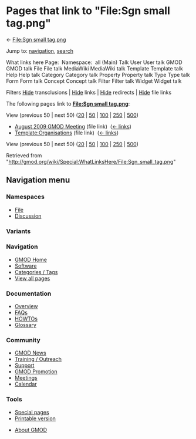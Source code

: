 <div id="mw-page-base" class="noprint">

</div>

<div id="mw-head-base" class="noprint">

</div>

<div id="content" class="mw-body" role="main">

<span id="top"></span>

<div id="mw-js-message" style="display:none;">

</div>



# <span dir="auto">Pages that link to "File:Sgn small tag.png"</span>

<div id="bodyContent">

<div id="contentSub">

← [File:Sgn small
tag.png](/wiki/File:Sgn_small_tag.png "File:Sgn small tag.png")

</div>

<div id="jump-to-nav" class="mw-jump">

Jump to: [navigation](#mw-navigation), [search](#p-search)

</div>

<div id="mw-content-text">

What links here Page:  Namespace:  all (Main) Talk User User talk GMOD
GMOD talk File File talk MediaWiki MediaWiki talk Template Template talk
Help Help talk Category Category talk Property Property talk Type Type
talk Form Form talk Concept Concept talk Filter Filter talk Widget
Widget talk

Filters
[Hide](/mediawiki/index.php?title=Special:WhatLinksHere/File:Sgn_small_tag.png&hidetrans=1 "Special:WhatLinksHere/File:Sgn small tag.png")
transclusions \|
[Hide](/mediawiki/index.php?title=Special:WhatLinksHere/File:Sgn_small_tag.png&hidelinks=1 "Special:WhatLinksHere/File:Sgn small tag.png")
links \|
[Hide](/mediawiki/index.php?title=Special:WhatLinksHere/File:Sgn_small_tag.png&hideredirs=1 "Special:WhatLinksHere/File:Sgn small tag.png")
redirects \|
[Hide](/mediawiki/index.php?title=Special:WhatLinksHere/File:Sgn_small_tag.png&hideimages=1 "Special:WhatLinksHere/File:Sgn small tag.png")
file links

The following pages link to **[File:Sgn small
tag.png](/wiki/File:Sgn_small_tag.png "File:Sgn small tag.png")**:

View (previous 50 \| next 50)
([20](/mediawiki/index.php?title=Special:WhatLinksHere/File:Sgn_small_tag.png&limit=20 "Special:WhatLinksHere/File:Sgn small tag.png")
\|
[50](/mediawiki/index.php?title=Special:WhatLinksHere/File:Sgn_small_tag.png&limit=50 "Special:WhatLinksHere/File:Sgn small tag.png")
\|
[100](/mediawiki/index.php?title=Special:WhatLinksHere/File:Sgn_small_tag.png&limit=100 "Special:WhatLinksHere/File:Sgn small tag.png")
\|
[250](/mediawiki/index.php?title=Special:WhatLinksHere/File:Sgn_small_tag.png&limit=250 "Special:WhatLinksHere/File:Sgn small tag.png")
\|
[500](/mediawiki/index.php?title=Special:WhatLinksHere/File:Sgn_small_tag.png&limit=500 "Special:WhatLinksHere/File:Sgn small tag.png"))

- [August 2009 GMOD
  Meeting](/wiki/August_2009_GMOD_Meeting "August 2009 GMOD Meeting")
  (file link) ‎ <span class="mw-whatlinkshere-tools">([←
  links](/mediawiki/index.php?title=Special:WhatLinksHere&target=August+2009+GMOD+Meeting "Special:WhatLinksHere"))</span>
- [Template:Organisations](/wiki/Template:Organisations "Template:Organisations")
  (file link) ‎ <span class="mw-whatlinkshere-tools">([←
  links](/mediawiki/index.php?title=Special:WhatLinksHere&target=Template%3AOrganisations "Special:WhatLinksHere"))</span>

View (previous 50 \| next 50)
([20](/mediawiki/index.php?title=Special:WhatLinksHere/File:Sgn_small_tag.png&limit=20 "Special:WhatLinksHere/File:Sgn small tag.png")
\|
[50](/mediawiki/index.php?title=Special:WhatLinksHere/File:Sgn_small_tag.png&limit=50 "Special:WhatLinksHere/File:Sgn small tag.png")
\|
[100](/mediawiki/index.php?title=Special:WhatLinksHere/File:Sgn_small_tag.png&limit=100 "Special:WhatLinksHere/File:Sgn small tag.png")
\|
[250](/mediawiki/index.php?title=Special:WhatLinksHere/File:Sgn_small_tag.png&limit=250 "Special:WhatLinksHere/File:Sgn small tag.png")
\|
[500](/mediawiki/index.php?title=Special:WhatLinksHere/File:Sgn_small_tag.png&limit=500 "Special:WhatLinksHere/File:Sgn small tag.png"))

</div>

<div class="printfooter">

Retrieved from
"<http://gmod.org/wiki/Special:WhatLinksHere/File:Sgn_small_tag.png>"

</div>

<div id="catlinks" class="catlinks catlinks-allhidden">

</div>

<div class="visualClear">

</div>

</div>

</div>

<div id="mw-navigation">

## Navigation menu

<div id="mw-head">



<div id="left-navigation">

<div id="p-namespaces" class="vectorTabs" role="navigation"
aria-labelledby="p-namespaces-label">

### Namespaces

- <span id="ca-nstab-image"><a href="/wiki/File:Sgn_small_tag.png" accesskey="c"
  title="View the file page [c]">File</a></span>
- <span id="ca-talk"><a
  href="/mediawiki/index.php?title=File_talk:Sgn_small_tag.png&amp;action=edit&amp;redlink=1"
  accesskey="t"
  title="Discussion about the content page [t]">Discussion</a></span>

</div>

<div id="p-variants" class="vectorMenu emptyPortlet" role="navigation"
aria-labelledby="p-variants-label">

### 

### Variants[](#)

<div class="menu">

</div>

</div>

</div>





</div>

</div>

</div>

<div id="mw-panel">

<div id="p-logo" role="banner">

<a href="/wiki/Main_Page"
style="background-image: url(http://gmod.org/images/GMOD-cogs.png);"
title="Visit the main page"></a>

</div>

<div id="p-Navigation" class="portal" role="navigation"
aria-labelledby="p-Navigation-label">

### Navigation

<div class="body">

- <span id="n-GMOD-Home">[GMOD Home](/wiki/Main_Page)</span>
- <span id="n-Software">[Software](/wiki/GMOD_Components)</span>
- <span id="n-Categories-.2F-Tags">[Categories /
  Tags](/wiki/Categories)</span>
- <span id="n-View-all-pages">[View all
  pages](/wiki/Special:AllPages)</span>

</div>

</div>

<div id="p-Documentation" class="portal" role="navigation"
aria-labelledby="p-Documentation-label">

### Documentation

<div class="body">

- <span id="n-Overview">[Overview](/wiki/Overview)</span>
- <span id="n-FAQs">[FAQs](/wiki/Category:FAQ)</span>
- <span id="n-HOWTOs">[HOWTOs](/wiki/Category:HOWTO)</span>
- <span id="n-Glossary">[Glossary](/wiki/Glossary)</span>

</div>

</div>

<div id="p-Community" class="portal" role="navigation"
aria-labelledby="p-Community-label">

### Community

<div class="body">

- <span id="n-GMOD-News">[GMOD News](/wiki/GMOD_News)</span>
- <span id="n-Training-.2F-Outreach">[Training /
  Outreach](/wiki/Training_and_Outreach)</span>
- <span id="n-Support">[Support](/wiki/Support)</span>
- <span id="n-GMOD-Promotion">[GMOD
  Promotion](/wiki/GMOD_Promotion)</span>
- <span id="n-Meetings">[Meetings](/wiki/Meetings)</span>
- <span id="n-Calendar">[Calendar](/wiki/Calendar)</span>

</div>

</div>

<div id="p-tb" class="portal" role="navigation"
aria-labelledby="p-tb-label">

### Tools

<div class="body">

- <span id="t-specialpages"><a href="/wiki/Special:SpecialPages" accesskey="q"
  title="A list of all special pages [q]">Special pages</a></span>
- <span id="t-print"><a
  href="/mediawiki/index.php?title=Special:WhatLinksHere/File:Sgn_small_tag.png&amp;printable=yes"
  rel="alternate" accesskey="p"
  title="Printable version of this page [p]">Printable version</a></span>

</div>

</div>

</div>

</div>

<div id="footer" role="contentinfo">

- <span id="footer-places-about">[About
  GMOD](/wiki/GMOD:About "GMOD:About")</span>

<!-- -->






</div>

